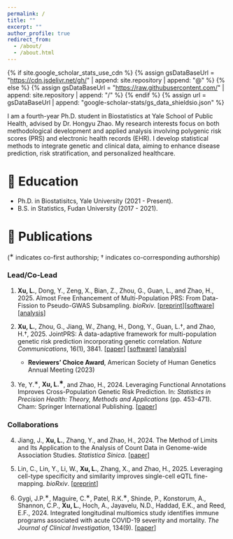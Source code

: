 ```yaml
---
permalink: /
title: ""
excerpt: ""
author_profile: true
redirect_from: 
  - /about/
  - /about.html
---
```


{% if site.google_scholar_stats_use_cdn %}
{% assign gsDataBaseUrl = "https://cdn.jsdelivr.net/gh/" | append: site.repository | append: "@" %}
{% else %}
{% assign gsDataBaseUrl = "https://raw.githubusercontent.com/" | append: site.repository | append: "/" %}
{% endif %}
{% assign url = gsDataBaseUrl | append: "google-scholar-stats/gs_data_shieldsio.json" %}

<span class='anchor' id='about-me'></span>

I am a fourth-year Ph.D. student in Biostatistics at Yale School of Public Health, advised by Dr. Hongyu Zhao. My research interests focus on both methodological development and applied analysis involving polygenic risk scores (PRS) and electronic health records (EHR). I develop statistical methods to integrate genetic and clinical data, aiming to enhance disease prediction, risk stratification, and personalized healthcare.

# 📖 Education
- Ph.D. in Biostatisitcs, Yale University (2021 - Present).
- B.S. in Statistics, Fudan University (2017 - 2021). 
  
# 📝 Publications
(<sup>∗</sup> indicates co-first authorship; † indicates co-corresponding authorship)

### Lead/Co-Lead
1. **Xu, L.**, Dong, Y., Zeng, X., Bian, Z., Zhou, G., Guan, L., and Zhao, H., 2025. Almost Free Enhancement of Multi-Population PRS: From Data-Fission to Pseudo-GWAS Subsampling. *bioRxiv*. [[preprint](https://www.biorxiv.org/content/10.1101/2025.06.16.659952v1)][[software](https://github.com/LeqiXu/MIXPRS)][[analysis](https://github.com/LeqiXu/MIXPRS_analysis)]

2. **Xu, L.**, Zhou, G., Jiang, W., Zhang, H., Dong, Y., Guan, L.†, and Zhao, H.†, 2025. JointPRS: A data-adaptive framework for multi-population genetic risk prediction incorporating genetic correlation. *Nature Communications*, 16(1), 3841. [[paper](https://www.nature.com/articles/s41467-025-59243-x)] [[software](https://github.com/LeqiXu/JointPRS)] [[analysis](https://github.com/LeqiXu/JointPRS_analysis)]
   * **Reviewers’ Choice Award**, American Society of Human Genetics Annual Meeting (2023)

3. Ye, Y.<sup>∗</sup>, **Xu, L.<sup>∗</sup>**, and Zhao, H., 2024. Leveraging Functional Annotations Improves Cross-Population Genetic Risk Prediction. In: *Statistics in Precision Health: Theory, Methods and Applications* (pp. 453-471). Cham: Springer International Publishing. [[paper](https://link.springer.com/chapter/10.1007/978-3-031-50690-1_18)]

### Collaborations
4. Jiang, J., **Xu, L.**, Zhang, Y., and Zhao, H., 2024. The Method of Limits and Its Application to the Analysis of Count Data in Genome-wide Association Studies. *Statistica Sinica*. [[paper](https://www3.stat.sinica.edu.tw/ss_newpaper/SS-2024-0092_na.pdf)]

5. Lin, C., Lin, Y., Li, W., **Xu, L.**, Zhang, X., and Zhao, H., 2025. Leveraging cell-type specificity and similarity improves single-cell eQTL fine-mapping. *bioRxiv*. [[preprint](https://www.biorxiv.org/content/10.1101/2025.03.05.641709v1)]

6. Gygi, J.P.<sup>∗</sup>, Maguire, C.<sup>∗</sup>, Patel, R.K.<sup>∗</sup>, Shinde, P., Konstorum, A., Shannon, C.P., **Xu, L.**, Hoch, A., Jayavelu, N.D., Haddad, E.K., and Reed, E.F., 2024. Integrated longitudinal multiomics study identifies immune programs associated with acute COVID-19 severity and mortality. *The Journal of Clinical Investigation*, 134(9). [[paper](https://www.jci.org/articles/view/176640)]
